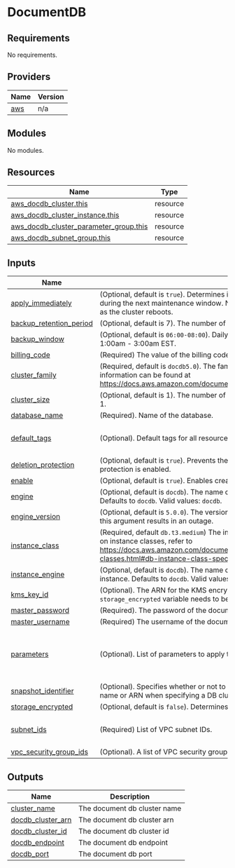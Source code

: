<!-- BEGIN_TF_DOCS -->
# DocumentDB

## Requirements

No requirements.

## Providers

| Name | Version |
|------|---------|
| <a name="provider_aws"></a> [aws](#provider\_aws) | n/a |

## Modules

No modules.

## Resources

| Name | Type |
|------|------|
| [aws_docdb_cluster.this](https://registry.terraform.io/providers/hashicorp/aws/latest/docs/resources/docdb_cluster) | resource |
| [aws_docdb_cluster_instance.this](https://registry.terraform.io/providers/hashicorp/aws/latest/docs/resources/docdb_cluster_instance) | resource |
| [aws_docdb_cluster_parameter_group.this](https://registry.terraform.io/providers/hashicorp/aws/latest/docs/resources/docdb_cluster_parameter_group) | resource |
| [aws_docdb_subnet_group.this](https://registry.terraform.io/providers/hashicorp/aws/latest/docs/resources/docdb_subnet_group) | resource |

## Inputs

| Name | Description | Type | Default | Required |
|------|-------------|------|---------|:--------:|
| <a name="input_apply_immediately"></a> [apply\_immediately](#input\_apply\_immediately) | (Optional, default is `true`). Determines if any cluster modifications are applied immediately, or during the next maintenance window. Note that apply immediately can result in a brief downtime as the cluster reboots. | `bool` | `true` | no |
| <a name="input_backup_retention_period"></a> [backup\_retention\_period](#input\_backup\_retention\_period) | (Optional, default is 7). The number of days that you should keep backups for. | `string` | `"7"` | no |
| <a name="input_backup_window"></a> [backup\_window](#input\_backup\_window) | (Optional, default is `06:00-08:00`). Daily time range that backups execute (UTC time). Default is at 1:00am - 3:00am EST. | `string` | `"06:00-08:00"` | no |
| <a name="input_billing_code"></a> [billing\_code](#input\_billing\_code) | (Required) The value of the billing code tag | `string` | n/a | yes |
| <a name="input_cluster_family"></a> [cluster\_family](#input\_cluster\_family) | (Required, default is `docdb5.0`). The family of the DocumentDB cluster parameter group. More information can be found at https://docs.aws.amazon.com/documentdb/latest/developerguide/cluster_parameter_groups.html | `string` | `"docdb5.0"` | no |
| <a name="input_cluster_size"></a> [cluster\_size](#input\_cluster\_size) | (Optional, default is 1). The number of DB instances to create in the cluster. The default value is 1. | `string` | `"1"` | no |
| <a name="input_database_name"></a> [database\_name](#input\_database\_name) | (Required). Name of the database. | `string` | n/a | yes |
| <a name="input_default_tags"></a> [default\_tags](#input\_default\_tags) | (Optional). Default tags for all resources | `map(string)` | <pre>{<br/>  "Terraform": "true"<br/>}</pre> | no |
| <a name="input_deletion_protection"></a> [deletion\_protection](#input\_deletion\_protection) | (Optional, default is `true`). Prevents the cluster from being deleted and indicates if deletion protection is enabled. | `bool` | `true` | no |
| <a name="input_enable"></a> [enable](#input\_enable) | (Optional, default is `true`). Enables creation of resource. | `bool` | `true` | no |
| <a name="input_engine"></a> [engine](#input\_engine) | (Optional, default is `docdb`). The name of the database engine to be used for this DB cluster. Defaults to `docdb`. Valid values: `docdb`. | `string` | `"docdb"` | no |
| <a name="input_engine_version"></a> [engine\_version](#input\_engine\_version) | (Optional, default is `5.0.0`). The version number of the database engine to use. Note that updating this argument results in an outage. | `string` | `"5.0.0"` | no |
| <a name="input_instance_class"></a> [instance\_class](#input\_instance\_class) | (Required, default `db.t3.medium`) The instance class to use for the instance For more information on instance classes, refer to https://docs.aws.amazon.com/documentdb/latest/developerguide/db-instance-classes.html#db-instance-class-specs. | `string` | `"db.t3.medium"` | no |
| <a name="input_instance_engine"></a> [instance\_engine](#input\_instance\_engine) | (Optional, default is `docdb`). The name of the database engine to be used for the DocumentDB instance. Defaults to `docdb`. Valid values: `docdb`. | `string` | `"docdb"` | no |
| <a name="input_kms_key_id"></a> [kms\_key\_id](#input\_kms\_key\_id) | (Optional). The ARN for the KMS encryption key. If you are using a `kms_key_id` then the `storage_encrypted` variable needs to be set to `true`. | `string` | `""` | no |
| <a name="input_master_password"></a> [master\_password](#input\_master\_password) | (Required). The password of the documentdb cluster. | `string` | n/a | yes |
| <a name="input_master_username"></a> [master\_username](#input\_master\_username) | (Required) The username of the documentdb cluster. | `string` | n/a | yes |
| <a name="input_parameters"></a> [parameters](#input\_parameters) | (Optional). List of parameters to apply to the DocumentDB database | <pre>list(object({<br/>    apply_method = optional(string)<br/>    name         = string<br/>    value        = string<br/>  }))</pre> | `[]` | no |
| <a name="input_snapshot_identifier"></a> [snapshot\_identifier](#input\_snapshot\_identifier) | (Optional). Specifies whether or not to create this cluster from a snapshot. You can use either the name or ARN when specifying a DB cluster snapshot, or the ARN when specifying a DB snapshot. | `string` | `""` | no |
| <a name="input_storage_encrypted"></a> [storage\_encrypted](#input\_storage\_encrypted) | (Optional, default is `false`). Determines if the DB cluster is encrypted. | `bool` | `false` | no |
| <a name="input_subnet_ids"></a> [subnet\_ids](#input\_subnet\_ids) | (Required) List of VPC subnet IDs. | `list(string)` | <pre>[<br/>  ""<br/>]</pre> | no |
| <a name="input_vpc_security_group_ids"></a> [vpc\_security\_group\_ids](#input\_vpc\_security\_group\_ids) | (Optional). A list of VPC security group IDs to associate with the DocumentDB cluster. | `set(string)` | `null` | no |

## Outputs

| Name | Description |
|------|-------------|
| <a name="output_cluster_name"></a> [cluster\_name](#output\_cluster\_name) | The document db cluster name |
| <a name="output_docdb_cluster_arn"></a> [docdb\_cluster\_arn](#output\_docdb\_cluster\_arn) | The document db cluster arn |
| <a name="output_docdb_cluster_id"></a> [docdb\_cluster\_id](#output\_docdb\_cluster\_id) | The document db cluster id |
| <a name="output_docdb_endpoint"></a> [docdb\_endpoint](#output\_docdb\_endpoint) | The document db endpoint |
| <a name="output_docdb_port"></a> [docdb\_port](#output\_docdb\_port) | The document db port |
<!-- END_TF_DOCS -->
